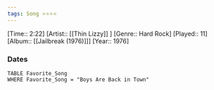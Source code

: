 ```yaml
---
tags: Song ⭐⭐⭐⭐ 
---
```

[Time:: 2:22]
[Artist:: [[Thin Lizzy]] ]
[Genre:: Hard Rock]
[Played:: 11]
[Album:: [[Jailbreak (1976)]]]
[Year:: 1976]
### Dates
````dataview
TABLE Favorite_Song
WHERE Favorite_Song = "Boys Are Back in Town"
````